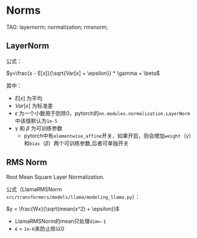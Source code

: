 Norms
=====

TAG: layernorm; normalization; rmsnorm;

## LayerNorm

公式：

$y=\frac{x - E[x]}{\sqrt{Var[x] + \epsilon}} * \gamma + \beta$

其中：

* $E[x]$ 为平均
* $Var[x]$ 为标准差
* $\epsilon$ 为一个小数用于防除0，pytorch的`nn.modules.normalization.LayerNorm`中该值默认为`1e-5`
* $\gamma$ 和 $\beta$ 为可训练参数
  * pytorch中有`elementwise_affine`开关，如果开启，则会增加`weight`（$\gamma$）和`bias`（$\beta$）两个可训练参数,后者可单独开关

## RMS Norm

Root Mean Square Layer Normalization.

公式（LlamaRMSNorm `src/transformers/models/llama/modeling_llama.py`）：

$y = \frac{Wx}{\sqrt{mean(x^2) + \epsilon}}$

* LlamaRMSNorm的mean只处理`dim=-1`
* $\epsilon$ = `1e-6`来防止除以0
